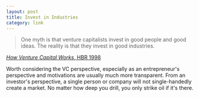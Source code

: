 ```yaml
---
layout: post
title: Invest in Industries
category: link
---
```


> One myth is that venture capitalists invest in good people and good ideas. The reality is that they invest in good industries.

[*How Venture Capital Works*, HBR 1998](https://hbr.org/1998/11/how-venture-capital-works)

Worth considering the VC perspective, especially as an entrepreneur's perspective and motivations are usually much more transparent. From an investor's perspective, a single person or company will not single-handedly create a market. No matter how deep you drill, you only strike oil if it's there.
